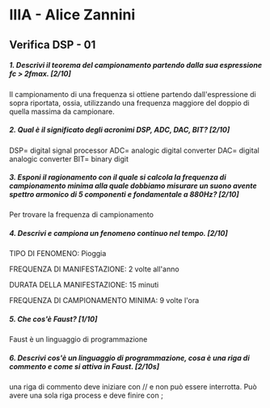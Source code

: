 # IIIA - Alice Zannini

## Verifica DSP - 01

##### 1. Descrivi il teorema del campionamento partendo dalla sua espressione _fc > 2fmax_. [2/10]

Il campionamento di una frequenza si ottiene partendo dall'espressione di sopra riportata, ossia, utilizzando una frequenza maggiore del doppio di quella massima da campionare. 

##### 2. Qual è il significato degli acronimi _DSP_, _ADC_, _DAC_, _BIT_? [2/10]

DSP= digital signal processor
ADC= analogic digital converter
DAC= digital analogic converter
BIT= binary digit


##### 3. Esponi il ragionamento con il quale si calcola la frequenza di campionamento minima alla quale dobbiamo misurare un suono avente spettro armonico di 5 componenti e fondamentale a _880Hz_? [2/10]
 Per trovare la frequenza di campionamento 

##### 4. Descrivi e campiona un fenomeno continuo nel tempo. [2/10]

TIPO DI FENOMENO: Pioggia

FREQUENZA DI MANIFESTAZIONE: 2 volte all'anno

DURATA DELLA MANIFESTAZIONE: 15 minuti

FREQUENZA DI CAMPIONAMENTO MINIMA: 9 volte l'ora

##### 5. Che cos'è _Faust_? [1/10]

Faust è un linguaggio di programmazione 


##### 6. Descrivi cos'è un linguaggio di programmazione, cosa è una riga di commento e come si attiva in _Faust_. [2/10s]
una riga di commento deve iniziare con // e non può essere interrotta. Può avere una sola riga process e deve finire con ;

